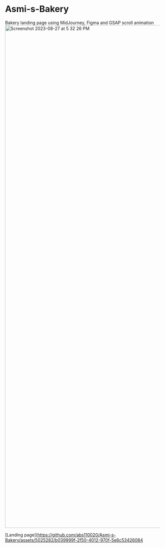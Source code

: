 # Asmi-s-Bakery
Bakery landing page using MidJourney, Figma and GSAP scroll animation
<img width="1638" alt="Screenshot 2023-08-27 at 5 32 26 PM" src="https://github.com/abs110020/Asmi-s-Bakery/assets/5025282/b039999f-2f50-4012-970f-5e6c53426084">

[Landing page](https://github.com/abs110020/Asmi-s-Bakery/assets/5025282/b039999f-2f50-4012-970f-5e6c53426084

